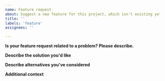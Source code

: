 ```yaml
---
name: Feature request
about: Suggest a new feature for this project, which isn't existing yet.
title: ''
labels: 'feature'
assignees: ''

---
```


<!-- If you're requesting an improvement for an existing feature, then please consider filling out an "enhancement request" instead! -->
<!-- If you want to report a bug or an error, then please consider filling out a "bug report" instead! -->


**Is your feature request related to a problem? Please describe.**
<!-- A clear and concise description of what the problem is. Ex. I'm always frustrated when [...] -->

**Describe the solution you'd like**
<!-- A clear and concise description of what you want to happen.
-->

**Describe alternatives you've considered**
<!-- A clear and concise description of any alternative solutions or features you've considered.
-->

**Additional context**
<!-- Add any other context or screenshots about the feature request here.
-->
